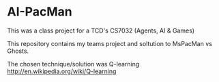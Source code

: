 AI-PacMan
=========

This was a class project for a TCD's CS7032 (Agents, AI & Games)

This repository contains my teams project and soltution to MsPacMan vs Ghosts.

The chosen technique/solution was Q-learning
  http://en.wikipedia.org/wiki/Q-learning
